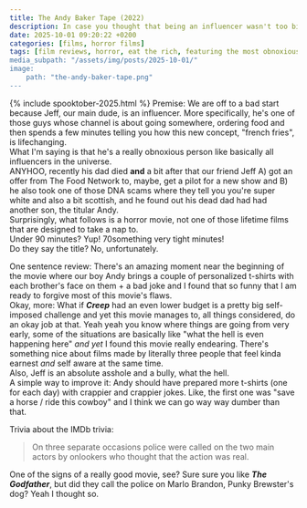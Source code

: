 ```yaml
---
title: The Andy Baker Tape (2022)
description: In case you thought that being an influencer wasn't too big a red flag, how about being a food blogger?
date: 2025-10-01 09:20:22 +0200
categories: [films, horror films]
tags: [film reviews, horror, eat the rich, featuring the most obnoxious people on earth, found footage, influencers!, just nepo baby things, lowbudgetcore, secret romcom, the internet is scary, ñam ñam qué rico, spooktober 2025, they don't say the title]
media_subpath: "/assets/img/posts/2025-10-01/"
image:
    path: "the-andy-baker-tape.png"
---
```

{% include spooktober-2025.html %}
<span class="reviewsection">Premise:</span> We are off to a bad start because Jeff, our main dude, is an influencer. More specifically, he's one of those guys whose channel is about going somewhere, ordering food and then spends a few minutes telling you how this new concept, "french fries", is lifechanging.<br/>What I'm saying is that he's a really obnoxious person like basically all influencers in the universe.<br/> ANYHOO, recently his dad died **and** a bit after that our friend Jeff A) got an offer from The Food Network to, maybe, get a pilot for a new show and B) he also took one of those DNA scams where they tell you you're super white and also a bit scottish, and he found out his dead dad had had another son, the titular Andy.<br/>Surprisingly, what follows is a horror movie, not one of those lifetime films that are designed to take a nap to.<br/>
<span class="reviewsection">Under 90 minutes?</span> Yup! 70something very tight minutes!<br/>
<span class="reviewsection">Do they say the title?</span> No, unfortunately.

<span class="reviewsection">One sentence review:</span> There's an amazing moment near the beginning of the movie where our boy Andy brings a couple of personalized t-shirts with each brother's face on them + a bad joke and I found that so funny that I am ready to forgive most of this movie's flaws.<br/>
<span class="reviewsection">Okay, more:</span> What if ***Creep*** had an even lower budget is a pretty big self-imposed challenge and yet this movie manages to, all things considered, do an okay job at that. Yeah yeah you know where things are going from very early, some of the situations are basically like "what the hell is even happening here" *and yet* I found this movie really endearing. There's something nice about films made by literally three people that feel kinda earnest *and* self aware at the same time.<br/>Also, Jeff is an absolute asshole and a bully, what the hell.<br/>
<span class="reviewsection">A simple way to improve it:</span> Andy should have prepared more t-shirts (one for each day) with crappier and crappier jokes. Like, the first one was "save a horse / ride this cowboy" and I think we can go way way dumber than that.

<span class="reviewsection">Trivia about the IMDb trivia:</span>
> On three separate occasions police were called on the two main actors by onlookers who thought that the action was real.

One of the signs of a really good movie, see? Sure sure you like ***The Godfather***, but did they call the police on Marlo Brandon, Punky Brewster's dog? Yeah I thought so.
